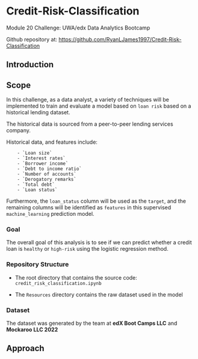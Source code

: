 # Credit-Risk-Classification

Module 20 Challenge: UWA/edx Data Analytics Bootcamp

Github repository at: https://github.com/RyanLJames1997/Credit-Risk-Classification

## Introduction

## Scope

In this challenge, as a data analyst, a variety of techniques will be implemented to train and evaluate a model based on `loan risk` based on a historical lending dataset. 

The historical data is sourced from a peer-to-peer lending services company.

Historical data, and features include:

        - `Loan size`
        - `Interest rates`
        - `Borrower income`
        - `Debt to income ratio`
        - `Number of accounts`
        - `Derogatory remarks`
        - `Total debt`
        - `Loan status`

Furthermore, the `loan_status` column will be used as the `target`, and the remaining columns will be identified as `features` in this supervised `machine_learning` prediction model.

### Goal

The overall goal of this analysis is to see if we can predict whether a credit loan is `healthy` or `high-risk` using the logistic regression method. 

### Repository Structure

- The root directory that contains the source code: `credit_risk_classification.ipynb`

- The `Resources` directory contains the raw dataset used in the model 

### Dataset

The dataset was generated by the team at **edX Boot Camps LLC** and **Mockaroo LLC 2022**

## Approach
